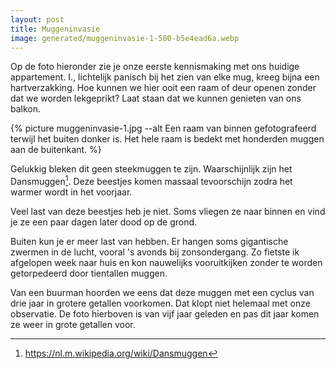 ```yaml
---
layout: post
title: Muggeninvasie
image: generated/muggeninvasie-1-500-b5e4ead6a.webp
---
```


Op de foto hieronder zie je onze eerste kennismaking met ons huidige appartement. I., lichtelijk panisch bij het zien van elke mug, kreeg bijna een hartverzakking. Hoe kunnen we hier ooit een raam of deur openen zonder dat we worden lekgeprikt? Laat staan dat we kunnen genieten van ons balkon.

{% picture muggeninvasie-1.jpg --alt Een raam van binnen gefotografeerd terwijl het buiten donker is. Het hele raam is bedekt met honderden muggen aan de buitenkant. %}

Gelukkig bleken dit geen steekmuggen te zijn. Waarschijnlijk zijn het Dansmuggen[^1]. Deze beestjes komen massaal tevoorschijn zodra het warmer wordt in het voorjaar.

Veel last van deze beestjes heb je niet. Soms vliegen ze naar binnen en vind je ze een paar dagen later dood op de grond.

Buiten kun je er meer last van hebben. Er hangen soms gigantische zwermen in de lucht, vooral 's avonds bij zonsondergang. Zo fietste ik afgelopen week naar huis en kon nauwelijks vooruitkijken zonder te worden getorpedeerd door tientallen muggen.

Van een buurman hoorden we eens dat deze muggen met een cyclus van drie jaar in grotere getallen voorkomen. Dat klopt niet helemaal met onze observatie. De foto hierboven is van vijf jaar geleden en pas dit jaar komen ze weer in grote getallen voor.

[^1]: <https://nl.m.wikipedia.org/wiki/Dansmuggen>
